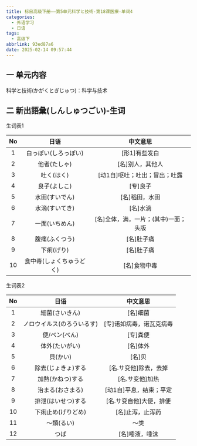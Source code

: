 ```yaml
---
title: 标日高级下册——第5单元科学と技術-第18课医療-单词4
categories:
  - 外语学习
  - 日语
tags:
  - 高级下
abbrlink: 93ed87a6
date: 2025-02-14 09:57:44
---
```

## 一 单元内容

科学と技術(かがくとぎじゅつ)：科学与技术

<!--more-->

## 二 新出語彙(しんしゅつごい)-生词

生词表1

|  No  |           日语           |               中文意思               |
| :--: | :----------------------: | :----------------------------------: |
|  1   |   白っぽい(しろっぽい)   |            [形1]有些发白             |
|  2   |       他者(たしゃ)       |           [名]别人，其他人           |
|  3   |        吐く(はく)        |    [动1自]呕吐；吐出；冒出；吐露     |
|  4   |       良子(よしこ)       |               [专]良子               |
|  5   |      水田(すいでん)      |            [名]稻田，水田            |
|  6   |      水滴(すいてき)      |               [名]水滴               |
|  7   |      一面(いちめん)      | [名]全体，满，一片；(其中)一面；头版 |
|  8   |      腹痛(ふくつう)      |              [名]肚子痛              |
|  9   |        下痢(げり)        |              [名]肚子痛              |
|  10  | 食中毒(しょくちゅうどく) |             [名]食物中毒             |

生词表2

|  No  |            日语            |         中文意思         |
| :--: | :------------------------: | :----------------------: |
|  1   |       細菌(さいきん)       |         [名]细菌         |
|  2   | ノロウイルス(のろういるす) | [专]诺如病毒，诺瓦克病毒 |
|  3   |       便/ベン(べん)        |         [专]粪便         |
|  4   |       体外(たいがい)       |         [名]体外         |
|  5   |          貝(かい)          |          [名]贝          |
|  6   |     除去(じょきょ)する     |  [名.サ变他]除去，去掉   |
|  7   |      加熱(かねつ)する      |     [名.サ变他]加热      |
|  8   |      治まる(おさまる)      | [动1自]平息，结束；平定  |
|  9   |     排泄(はいせつ)する     | [名.サ变自他]大便，排便  |
|  10  |     下痢止め(げりどめ)     |     [名]止泻，止泻药     |
|  11  |         〜類(るい)         |           〜类           |
|  12  |            つば            |      [名]唾液，唾沫      |

